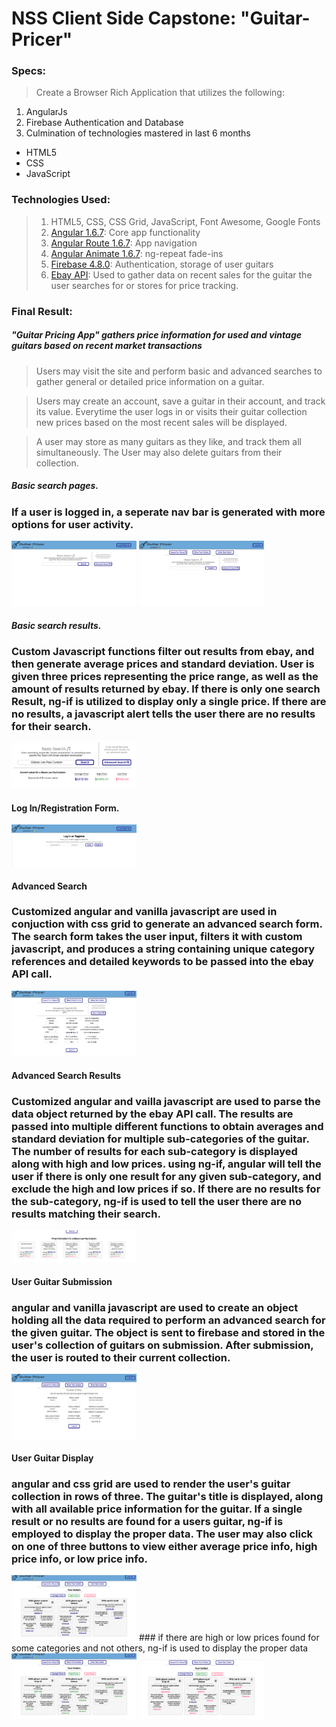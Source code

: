 # NSS Client Side Capstone: "Guitar-Pricer"

### Specs:
> Create a Browser Rich Application that utilizes the following:

1. AngularJs
1. Firebase Authentication and Database
1. Culmination of technologies mastered in last 6 months
 * HTML5
 * CSS
 * JavaScript

 ### Technologies Used:
> 1. HTML5, CSS, CSS Grid, JavaScript, Font Awesome, Google Fonts
> 2. [Angular 1.6.7](https://angularjs.org/): Core app functionality
> 3. [Angular Route 1.6.7](https://docs.angularjs.org/api/ngRoute): App navigation
> 4. [Angular Animate 1.6.7](https://docs.angularjs.org/api/ngAnimate): ng-repeat fade-ins
> 5. [Firebase 4.8.0](https://www.firebase.com/): Authentication, storage of user guitars
> 9. [Ebay API](https://developer.ebay.com/): Used to gather data on recent sales for the guitar the user searches for or stores for price tracking. 

### Final Result:
##### "Guitar Pricing App" gathers price information for used and vintage guitars based on recent market transactions
> Users may visit the site and perform basic and advanced searches to gather general or detailed price information on a guitar. 

> Users may create an account, save a guitar in their account, and track its value. Everytime the user logs in or visits their guitar collection new prices based on the most recent sales will be displayed.

> A user may store as many guitars as they like, and track them all simultaneously. The User may also delete guitars from their collection.


##### Basic search pages. 
### If a user is logged in, a seperate nav bar is generated with more options for user activity.
<img src="https://raw.githubusercontent.com/Gward2489/guitarPricer/master/grabs/gp3.png" width="200">
<img src="https://raw.githubusercontent.com/Gward2489/guitarPricer/master/grabs/gp1.png" width="200">

##### Basic search results. 
### Custom Javascript functions filter out results from ebay, and then generate average prices and standard deviation. User is given three prices representing the price range, as well as the amount of results returned by ebay. If there is only one search Result, ng-if is utilized to display only a single price. If there are no results, a javascript alert tells the user there are no results for their search. 
<img src="https://raw.githubusercontent.com/Gward2489/guitarPricer/master/grabs/gp2.png" width="200">

#### Log In/Registration Form.
<img src="https://raw.githubusercontent.com/Gward2489/guitarPricer/master/grabs/gp4.png" width="200">

#### Advanced Search
### Customized angular and vanilla javascript are used in conjuction with css grid to generate an advanced search form. The search form takes the user input, filters it with custom javascript, and produces a string containing unique category references and detailed keywords to be passed into the ebay API call.
<img src="https://raw.githubusercontent.com/Gward2489/guitarPricer/master/grabs/gp8.png" width="200">

#### Advanced Search Results
### Customized angular and vailla javascript are used to parse the data object returned by the ebay API call. The results are passed into multiple different functions to obtain averages and standard deviation for multiple sub-categories of the guitar. The number of results for each sub-category is displayed along with high and low prices. using ng-if, angular will tell the user if there is only one result for any given sub-category, and exclude the high and low prices if so. If there are no results for the sub-category, ng-if is used to tell the user there are no results matching their search.
<img src="https://raw.githubusercontent.com/Gward2489/guitarPricer/master/grabs/gp9.png" width="200">

#### User Guitar Submission
### angular and vanilla javascript are used to create an object holding all the data required to perform an advanced search for the given guitar. The object is sent to firebase and stored in the user's collection of guitars on submission. After submission, the user is routed to their current collection.
<img src="https://raw.githubusercontent.com/Gward2489/guitarPricer/master/grabs/gp10.png" width="200">

#### User Guitar Display
### angular and css grid are used to render the user's guitar collection in rows of three. The guitar's title is displayed, along with all available price information for the guitar. If a single result or no results are found for a users guitar, ng-if is employed to display the proper data. The user may also click on one of three buttons to view either average price info, high price info, or low price info.
<img src="https://raw.githubusercontent.com/Gward2489/guitarPricer/master/grabs/gp5.png" width="200">
### if there are high or low prices found for some categories and not others, ng-if is used to display the proper data
<img src="https://raw.githubusercontent.com/Gward2489/guitarPricer/master/grabs/gp6.png" width="200">
<img src="https://raw.githubusercontent.com/Gward2489/guitarPricer/master/grabs/gp7.png" width="200">